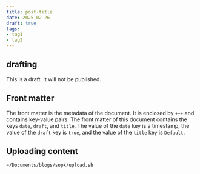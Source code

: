 ```yaml
---
title: post-title
date: 2025-02-26
draft: true
tags:
- tag1
- tag2
---
```

## drafting

This is a draft. It will not be published.

## Front matter

The front matter is the metadata of the document. It is enclosed by `+++` and contains key-value pairs. The front matter of this document contains the keys `date`, `draft`, and `title`. The value of the `date` key is a timestamp, the value of the `draft` key is `true`, and the value of the `title` key is `Default`.
## Uploading content

`~/Documents/blogs/sopk/upload.sh`
